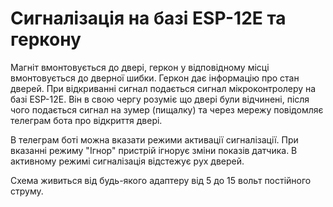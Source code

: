 # Сигналізація на базі ESP-12E та геркону

Магніт вмонтовується до двері, геркон у відповідному місці вмонтовується до дверної шибки. Геркон дає інформацію про стан дверей. При відкриванні сигнал подається сигнал мікроконтролеру на базі ESP-12E. Він в свою чергу розуміє що двері були відчинені, після чого подається сигнал на зумер (пищалку) та через мережу повідомляє телеграм бота про відкриття двері. 

В телеграм боті можна вказати режими активації сигналізації. При вказанні режиму "Ігнор" пристрій ігнорує зміни показів датчика. В активному режимі сигналізація відстежує рух дверей.

Схема живиться від будь-якого адаптеру від 5 до 15 вольт постійного струму.
